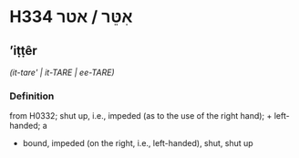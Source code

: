 # H334 אִטֵּר / אטר

## ʼiṭṭêr

_(it-tare' | it-TARE | ee-TARE)_

### Definition

from H0332; shut up, i.e., impeded (as to the use of the right hand); + left-handed; a

- bound, impeded (on the right, i.e., left-handed), shut, shut up
